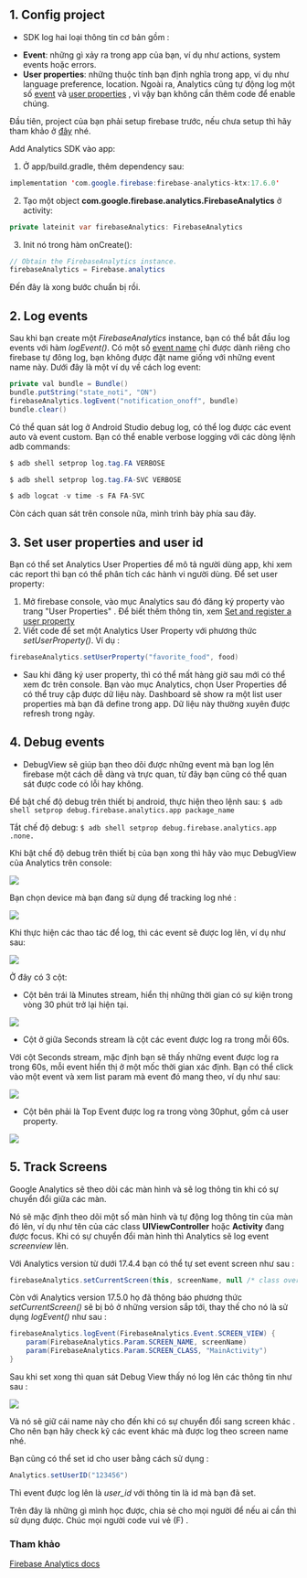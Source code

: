 ## 1. Config project
- SDK log hai loại thông tin cơ bản gồm :
 + **Event**: những gì xảy ra trong app của bạn, ví dụ như actions, system events hoặc errors.
 + **User properties**: những thuộc tính bạn định nghĩa trong app, ví dụ như language preference, location.
 Ngoài ra, Analytics cũng tự động log một số [event](https://support.google.com/firebase/answer/6317485) và [user properties](https://support.google.com/firebase/answer/6317486) , vì vậy bạn không cần thêm code để enable chúng.
 
 Đầu tiên, project của bạn phải setup firebase trước, nếu chưa setup thì hãy tham khảo ở [đây](https://viblo.asia/p/firebase-android-overview-3P0lPYL85ox#_4-cai-firebase-vao-project-9) nhé. 
 
 Add Analytics SDK vào app: 
 1. Ở app/build.gradle, thêm dependency sau:
 
```java
implementation 'com.google.firebase:firebase-analytics-ktx:17.6.0'
```

2. Tạo một object **com.google.firebase.analytics.FirebaseAnalytics** ở activity:

```java
private lateinit var firebaseAnalytics: FirebaseAnalytics
```

3. Init nó trong hàm onCreate():

```java
// Obtain the FirebaseAnalytics instance.
firebaseAnalytics = Firebase.analytics
```

Đến đây là xong bước chuẩn bị rồi.
 
## 2. Log events
Sau khi bạn create một *FirebaseAnalytics* instance, bạn có thể bắt đầu log events với hàm *logEvent()*.
Có một số [event name](https://firebase.google.com/docs/reference/android/com/google/firebase/analytics/FirebaseAnalytics.Event) chỉ được dành riêng cho firebase tự đông log, bạn không được đặt name giống với những event name này. 
Dưới đây là một ví dụ về cách log event:

```java
private val bundle = Bundle()
bundle.putString("state_noti", "ON")
firebaseAnalytics.logEvent("notification_onoff", bundle)
bundle.clear()
```

Có thể quan sát log ở Android Studio debug log, có thể log được các event auto và event custom. Bạn có thể enable verbose logging với các dòng lệnh adb commands:

```java
$ adb shell setprop log.tag.FA VERBOSE
```

```java
$ adb shell setprop log.tag.FA-SVC VERBOSE
```

```java
$ adb logcat -v time -s FA FA-SVC
```

Còn cách quan sát trên console nữa, mình trình bày phía sau đây.

## 3. Set user properties and user id

Bạn có thể set Analytics User Properties để mô tả người dùng app, khi xem các report thì bạn có thể phân tích các hành vi người dùng. Để set user property:
 1. Mở firebase console, vào mục Analytics sau đó đăng ký property vào trang "User Properties" . Để biết thêm thông tin, xem [Set and register a user property](https://support.google.com/firebase/answer/6317519?hl=en&ref_topic=6317489#create-property)
 2. Viết code để set một Analytics User Property với phương thức *setUserProperty()*.
Ví dụ :
```java
firebaseAnalytics.setUserProperty("favorite_food", food)
```

- Sau khi đăng ký user property, thì có thể mất hàng giờ sau mới có thể xem đc trên console. Bạn vào mục Analytics, chọn User Properties để có thể truy cập được dữ liệu này. Dashboard sẽ show ra một list user properties mà bạn đã define trong app. Dữ liệu này thường xuyên được refresh trong ngày.

## 4. Debug events

- DebugView sẽ giúp bạn theo dõi được những event mà bạn log lên firebase một cách dễ dàng và trực quan, từ đây bạn cũng có thể quan sát được code có lỗi hay không.

 Để bật chế độ debug trên thiết bị android, thực hiện theo lệnh sau:
   ```$ adb shell setprop debug.firebase.analytics.app package_name```
   
 Tắt chế độ debug: 
 ``` $ adb shell setprop debug.firebase.analytics.app .none. ```
 
 Khi bật chế độ debug trên thiết bị của bạn xong thì hãy vào mục DebugView của Analytics trên console: 
 
 ![](https://images.viblo.asia/a97acbf1-79f6-44e9-a880-39f87218c70d.png)
 
 Bạn chọn device mà bạn đang sử dụng để tracking log nhé :


![](https://images.viblo.asia/5bf709b6-e491-4b8b-9a19-a8d1b9cc835e.png)



Khi thực hiện các thao tác để log, thì các event sẽ được log lên, ví dụ như sau: 

![](https://images.viblo.asia/13a349de-6b9d-416d-85c0-2157f6737a64.png)


Ở đây có 3 cột: 
 + Cột bên trái là Minutes stream, hiển thị những thời gian có sự kiện trong vòng 30 phút trở lại hiện tại.

![](https://images.viblo.asia/15decb43-3f89-452f-a8ac-273609b787c0.png)


 + Cột ở giữa Seconds stream là cột các event được log ra trong mỗi 60s.

Với cột Seconds stream, mặc định bạn sẽ thấy những event được log ra trong 60s, mỗi event hiển thị ở một mốc thời gian xác định. Bạn có thể click vào một event và xem list param mà event đó mang theo, ví dụ như sau:

![](https://images.viblo.asia/f8ea42dc-b8b2-4f34-95ab-0a62bd1fcde8.png)

 + Cột bên phải là Top Event được log ra trong vòng 30phut, gồm cả user property.

![](https://images.viblo.asia/a20cd2d3-69e1-42f9-9ca0-71d75311641f.png)

## 5. Track Screens

Google Analytics sẽ theo dõi các màn hình và sẽ log thông tin khi có sự chuyển đổi giữa các màn. 

Nó sẽ mặc định theo dõi một số màn hình và tự động log thông tin của màn đó lên, ví dụ như tên của các class **UIViewController** hoặc **Activity** đang được focus. Khi có sự chuyển đổi màn hình thì Analytics sẽ log event *screenview* lên. 

Với Analytics version từ dưới 17.4.4 bạn có thể tự set event screen như sau : 

```java
firebaseAnalytics.setCurrentScreen(this, screenName, null /* class override */)
```

Còn với Analytics version 17.5.0 họ đã thông báo phương thức *setCurrentScreen()* sẽ bị bỏ ở những version sắp tới, thay thế cho nó là sử dụng *logEvent()* như sau : 

```java
firebaseAnalytics.logEvent(FirebaseAnalytics.Event.SCREEN_VIEW) {
    param(FirebaseAnalytics.Param.SCREEN_NAME, screenName)
    param(FirebaseAnalytics.Param.SCREEN_CLASS, "MainActivity")
}
```

Sau khi set xong thì quan sát Debug View thấy nó log lên các thông tin như sau : 

![](https://images.viblo.asia/2e10f31e-10d9-47da-8a95-3362a9530679.png)

Và nó sẽ giữ cái name này cho đến khi có sự chuyển đổi sang screen khác . Cho nên bạn  hãy check kỹ các event khác mà được log theo screen name nhé.

Bạn cũng có thể set id cho user bằng cách sử dụng : 

```java
Analytics.setUserID("123456")
```

Thì event được log lên là *user_id* với thông tin là id mà bạn đã set.

Trên đây là những gì mình học được, chia sẻ cho mọi người để nếu ai cần thì sử dụng được. Chúc mọi người code vui vẻ (F) .


### Tham khảo 

[Firebase Analytics docs](https://firebase.google.com/docs/analytics)